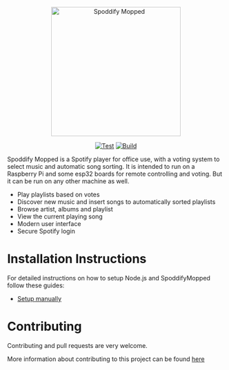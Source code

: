<p align="center">
  <img src="https://user-images.githubusercontent.com/36125892/155200580-ac94b87c-8992-40ff-b506-9cdcd244aae7.png" alt="Spoddify Mopped" height="300px" />
</p>
<span align="center">

[![Test](https://github.com/spoddify-mopped/spoddify-mopped/actions/workflows/test.yml/badge.svg)](https://github.com/spoddify-mopped/spoddify-mopped/actions/workflows/test.yml)
[![Build](https://github.com/spoddify-mopped/spoddify-mopped/actions/workflows/build.yml/badge.svg)](https://github.com/spoddify-mopped/spoddify-mopped/actions/workflows/build.yml)

</span>

Spoddify Mopped is a Spotify player for office use, with a voting system to select music and automatic song sorting.
It is intended to run on a Raspberry Pi and some esp32 boards for remote controlling and voting.
But it can be run on any other machine as well.

- Play playlists based on votes
- Discover new music and insert songs to automatically sorted playlists
- Browse artist, albums and playlist
- View the current playing song
- Modern user interface
- Secure Spotify login

# Installation Instructions

For detailed instructions on how to setup Node.js and SpoddifyMopped follow these guides:

- [Setup manually](https://github.com/davidborzek/spoddify-mopped/wiki/Manual-Installation)

# Contributing

Contributing and pull requests are very welcome.

More information about contributing to this project can be found [here](CONTRIBUTING.md)
